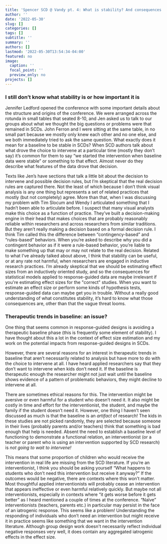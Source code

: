 ```yaml
---
title: 'Spencer SCD @ Vandy pt. 4: What is stability? And consequences of controlling for baseline trend'
author: ''
date: '2022-05-30'
slug: []
categories: []
tags: []
subtitle: ''
summary: ''
authors: []
lastmod: '2022-05-30T13:54:34-04:00'
featured: no
image:
  caption: ''
  focal_point: ''
  preview_only: no
projects: []
---
```


### I still don’t know what stability is or how important it is

Jennifer Ledford opened the conference with some important details about the structure and origins of the conference. We were arranged across the rotunda in small tables that seated 8-10, and Jen asked us to talk to our groups about what we thought the big questions or problems were that remained in SCDs. John Ferron and I were sitting at the same table, in no small part because we mostly only knew each other and no one else, and we both immediately tried to ask the same question. What exactly does it mean for a baseline to be stable in SCDs? When SCD authors talk about what drove the choice to intervene at a particular time (mostly they don’t say) it’s common for them to say “we started the intervention when baseline data were stable” or something to that effect. Almost never do they describe what features of the data drove that decision.

Texts like Jen’s have sections that talk a little bit about the decision to intervene and possible decision rules, but I’m skeptical that the real decision rules are captured there. Not the least of which because I don’t think visual analysis is any one thing but represents a set of related practices that mostly (but not completely) agree. More than that, when I was discussing my problem with Tim Slocum and Wendy I articulated something that I hadn’t been able to articulate before. I suspect that many visual analysts make this choice as a function of practice. They’ve built a decision-making engine in their head that makes choices that are probably reasonably reliable within researchers and across researchers from similar traditions. But they aren’t really making a decision based on a formal decision rule. I think Tim called this the difference between “contingency-based” and “rules-based” behaviors. When you’re asked to describe why you did a contingent behavior as if it were a rule-based behavior, you’re liable to make something up that may or may not relate to the real decision.
Related to what I’ve already talked about above, I think that stability can be useful, or at any rate not harmful, when researchers are engaged in inductive research practices. I’m already skeptical that we should be estimating effect sizes from an inductively oriented study, and so the consequences for statistical models applied to response-guided data are maybe irrelevant if you're estimating effect sizes for the "correct" studies. When you want to estimate an effect size or perform some kinds of hypothesis tests, response-guided data can maybe get you in trouble. Without a really good understanding of what constitutes stability, it’s hard to know what those consequences are, other than that the vague threat looms.


### Therapeutic trends in baseline: an issue?

One thing that seems common in response-guided designs is avoiding a therapeutic baseline phase (this is frequently some element of stability). I have thought about this a lot in the context of effect size estimation and my work on the potential impacts from response-guided designs in SCDs.

However, there are several reasons for an interest in therapeutic trends in baseline that aren’t necessarily related to analysis but have more to do with the choice to intervene at all. I have heard applied researchers say that they don’t want to intervene when kids don’t need it. If the baseline is therapeutic enough the researcher might not just wait until the baseline shows evidence of a pattern of problematic behaviors, they might decline to intervene at all.

There are sometimes ethical reasons for this. The intervention might be aversive or even harmful for a student who doesn’t need it. It also might be costly in time and effort for the interventionist, the student, and maybe the family if the student doesn’t need it. However, one thing I haven’t seen discussed as much is that the baseline is an *artifact* of research! The kids in these studies are not picked randomly, they are selected because someone in their lives (probably parents and/or teachers) think that something is bad enough that help is needed. Absent the need to establish a baseline level of functioning to demonstrate a functional relation, an interventionist (or a teacher or parent who is using an intervention supported by SCD research) is *not going to wait to intervene!*

This means that some proportion of children who would receive the intervention in real life are missing from the SCD literature. If you’re an interventionist, I think you should be asking yourself “What happens to students who don’t need this intervention but receive it anyway?” If the outcomes would be negative, there are contexts where this won’t matter. Most thoughtful applied interventionists will probably cease an intervention that appears ineffective or even harmful relatively quickly. But maybe not all interventionists, especially in contexts where “it gets worse before it gets better” as I heard mentioned a couple of times at the conference. “Naïve” interventionists (teachers, parents etc.) in particular may persist in the face of an iatrogenic response. This seems like a problem! Understanding the responding of individuals who don’t need an intervention but might receive it in practice seems like something that we want in the intervention literature. Although group design work doesn't necessarily reflect individual negative responses very well, it does contain any aggregated iatrogenic effects in the effect size.

